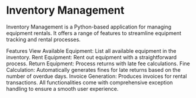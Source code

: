 # Inventory Management
Inventory Management is a Python-based application for managing equipment rentals. It offers a range of features to streamline equipment tracking and rental processes.

Features
View Available Equipment: List all available equipment in the inventory.
Rent Equipment: Rent out equipment with a straightforward process.
Return Equipment: Process returns with late fee calculations.
Fine Calculation: Automatically generates fines for late returns based on the number of overdue days.
Invoice Generation: Produces invoices for rental transactions.
All functionalities come with comprehensive exception handling to ensure a smooth user experience.
